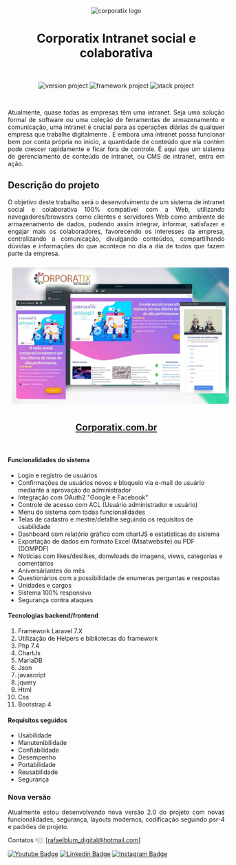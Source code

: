 

<p align="center">
    <img src="https://corporatix.com.br/logo/img/logo250x62.png" 
         alt="corporatix logo" 
         width="300">
</p>


<h1 align="center">Corporatix Intranet social e colaborativa </h1><br>
<p align="center">
    <img src="https://img.shields.io/badge/version project-1.0.2021-brightgreen" alt="version project">
    <img src="https://img.shields.io/badge/Laravel-7.0-informational" alt="framework project">
    <img src="https://img.shields.io/badge/Php-7.4-informational" alt="stack project">
</p><br>

<p align="justify">
    Atualmente, quase todas as empresas têm uma intranet. Seja uma solução formal de software ou uma coleção de ferramentas de armazenamento e comunicação, uma intranet é crucial para as operações diárias de qualquer empresa que trabalhe digitalmente . E embora uma intranet possa funcionar bem por conta própria no início, a quantidade de conteúdo que ela contém pode crescer rapidamente e ficar fora de controle. É aqui que um sistema de gerenciamento de conteúdo de intranet, ou CMS de intranet, entra em ação.
</p>

<h2>Descrição do projeto</h2>
<p align="justify">
    O objetivo deste trabalho será o desenvolvimento de um sistema de intranet social e colaborativa 100% compatível com a Web, utilizando navegadores/browsers como clientes e servidores Web como ambiente de armazenamento de dados, podendo assim integrar, informar, satisfazer e engajar mais os colaboradores, favorecendo os interesses da empresa, centralizando a comunicação, divulgando conteúdos, compartilhando dúvidas e informações do que acontece no dia a dia de todos que fazem parte da empresa.
</p>

<p align="center">
    <img src="bg.jpg" alt="corporatix banner" style="text-align: center; border-radius: 5px; margin: 10px;" width="800">
</p>

<span align="center">
    <h2><a href="https://corporatix.com.br" target="_blank">Corporatix.com.br</a></h2>
</span><br>

#### Funcionalidades do sistema
* Login e registro de usuários
* Confirmações de usuários novos e bloqueio via e-mail do usuário mediante a aprovação do administrador
* Integração com OAuth2 "Google e Facebook"
* Controle de acesso com ACL (Usuário administrador e usuário)
* Menu do sistema com todas funcionalidades
* Telas de cadastro e mestre/detalhe seguindo os requisitos de usabilidade
* Dashboard com relatório gráfico com chartJS e estatísticas do sistema
* Exportação de dados em formato Excel (Maatwebsite) ou PDF (DOMPDF)
* Notícias com likes/deslikes, donwloads de imagens, views, categorias e comentários
* Aniversáriantes do mês
* Questionários com a possibilidade de enumeras perguntas e respostas
* Unidades e cargos
* Sistema 100% responsivo
* Segurança contra ataques


#### Tecnologias backend/frontend
1. Framework Laravel 7.X
2. Utilização de Helpers e bibliotecas do framework
3. Php 7.4
4. ChartJs
5. MariaDB
6. Json
7. javascript
8. jquery
9. Html
10. Css
11. Bootstrap 4

#### Requisitos seguidos
* Usabilidade
* Manutenibilidade
* Confiabilidade
* Desempenho
* Portabilidade
* Reusabilidade
* Segurança

<h3>Nova versão</h3>
<p align="justify">
    Atualmente estou desenvolvendo nova versão 2.0 do projeto com novas funcionalidades, segurança, layouts modernos, codificação seguindo psr-4 e padrões de projeto.
</p>

Contatos 👇🏼 [rafaelblum_digital@hotmail.com]

[![Youtube Badge](https://img.shields.io/badge/-Youtube-FF0000?style=flat-square&labelColor=FF0000&logo=youtube&logoColor=white&link=https://www.youtube.com/channel/UCMvtn8HZ12Ud-sdkY5KzTog)](https://www.youtube.com/channel/UCMvtn8HZ12Ud-sdkY5KzTog)
[![Linkedin Badge](https://img.shields.io/badge/-LinkedIn-blue?style=flat-square&logo=Linkedin&logoColor=white&link=https://www.linkedin.com/in/rafael-blum-237133114s/)](https://www.linkedin.com/in/rafael-blum-237133114s/)
[![Instagram Badge](https://img.shields.io/badge/-Instagram-violet?style=flat-square&logo=Instagram&logoColor=white&link=https://www.instagram.com/rafablum_/)](https://www.instagram.com/rafablum_/)
